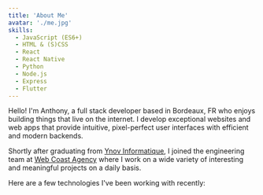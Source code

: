 ```yaml
---
title: 'About Me'
avatar: './me.jpg'
skills:
  - JavaScript (ES6+)
  - HTML & (S)CSS
  - React
  - React Native
  - Python
  - Node.js
  - Express
  - Flutter
---
```


Hello! I'm Anthony, a full stack developer based in Bordeaux, FR who enjoys building things that live on the internet. I develop exceptional websites and web apps that provide intuitive, pixel-perfect user interfaces with efficient and modern backends.

Shortly after graduating from [Ynov Informatique](https://ynov.com/), I joined the engineering team at [Web Coast Agency](https://webcoastagency.com/) where I work on a wide variety of interesting and meaningful projects on a daily basis.

Here are a few technologies I've been working with recently:

